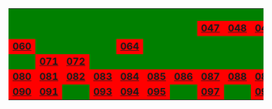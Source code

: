 <table><tr>
<td bgcolor="green"><small><i></i></small></td>
<td bgcolor="green"><small><i></i></small></td>
<td bgcolor="green"><small><i></i></small></td>
<td bgcolor="green"><small><i></i></small></td>
<td bgcolor="green"><small><i></i></small></td>
<td bgcolor="green"><small><i></i></small></td>
<td bgcolor="green"><small><i></i></small></td>
<td bgcolor="green"><small><i></i></small></td>
<td bgcolor="green"><small><i></i></small></td>
<td bgcolor="green"><small><i></i></small></td>
</tr><tr>
<td bgcolor="green"><small><i></i></small></td>
<td bgcolor="green"><small><i></i></small></td>
<td bgcolor="green"><small><i></i></small></td>
<td bgcolor="green"><small><i></i></small></td>
<td bgcolor="green"><small><i></i></small></td>
<td bgcolor="green"><small><i></i></small></td>
<td bgcolor="green"><small><i></i></small></td>
<td bgcolor="green"><small><i></i></small></td>
<td bgcolor="green"><small><i></i></small></td>
<td bgcolor="green"><small><i></i></small></td>
</tr><tr>
<td bgcolor="green"><small><i></i></small></td>
<td bgcolor="green"><small><i></i></small></td>
<td bgcolor="green"><small><i></i></small></td>
<td bgcolor="green"><small><i></i></small></td>
<td bgcolor="green"><small><i></i></small></td>
<td bgcolor="green"><small><i></i></small></td>
<td bgcolor="green"><small><i></i></small></td>
<td bgcolor="green"><small><i></i></small></td>
<td bgcolor="green"><small><i></i></small></td>
<td bgcolor="green"><small><i></i></small></td>
</tr><tr>
<td bgcolor="green"><small><i></i></small></td>
<td bgcolor="green"><small><i></i></small></td>
<td bgcolor="green"><small><i></i></small></td>
<td bgcolor="green"><small><i></i></small></td>
<td bgcolor="green"><small><i></i></small></td>
<td bgcolor="green"><small><i></i></small></td>
<td bgcolor="green"><small><i></i></small></td>
<td bgcolor="green"><small><i></i></small></td>
<td bgcolor="green"><small><i></i></small></td>
<td bgcolor="green"><small><i></i></small></td>
</tr><tr>
<td bgcolor="green"><small><i></i></small></td>
<td bgcolor="green"><small><i></i></small></td>
<td bgcolor="green"><small><i></i></small></td>
<td bgcolor="green"><small><i></i></small></td>
<td bgcolor="green"><small><i></i></small></td>
<td bgcolor="green"><small><i></i></small></td>
<td bgcolor="green"><small><i></i></small></td>
<td bgcolor="red"><big><b><u>047</u></b></big></td>
<td bgcolor="red"><big><b><u>048</u></b></big></td>
<td bgcolor="red"><big><b><u>049</u></b></big></td>
</tr><tr>
<td bgcolor="green"><small><i></i></small></td>
<td bgcolor="green"><small><i></i></small></td>
<td bgcolor="green"><small><i></i></small></td>
<td bgcolor="green"><small><i></i></small></td>
<td bgcolor="green"><small><i></i></small></td>
<td bgcolor="green"><small><i></i></small></td>
<td bgcolor="green"><small><i></i></small></td>
<td bgcolor="green"><small><i></i></small></td>
<td bgcolor="green"><small><i></i></small></td>
<td bgcolor="green"><small><i></i></small></td>
</tr><tr>
<td bgcolor="red"><big><b><u>060</u></b></big></td>
<td bgcolor="green"><small><i></i></small></td>
<td bgcolor="green"><small><i></i></small></td>
<td bgcolor="green"><small><i></i></small></td>
<td bgcolor="red"><big><b><u>064</u></b></big></td>
<td bgcolor="green"><small><i></i></small></td>
<td bgcolor="green"><small><i></i></small></td>
<td bgcolor="green"><small><i></i></small></td>
<td bgcolor="green"><small><i></i></small></td>
<td bgcolor="green"><small><i></i></small></td>
</tr><tr>
<td bgcolor="green"><small><i></i></small></td>
<td bgcolor="red"><big><b><u>071</u></b></big></td>
<td bgcolor="red"><big><b><u>072</u></b></big></td>
<td bgcolor="green"><small><i></i></small></td>
<td bgcolor="green"><small><i></i></small></td>
<td bgcolor="green"><small><i></i></small></td>
<td bgcolor="green"><small><i></i></small></td>
<td bgcolor="green"><small><i></i></small></td>
<td bgcolor="green"><small><i></i></small></td>
<td bgcolor="green"><small><i></i></small></td>
</tr><tr>
<td bgcolor="red"><big><b><u>080</u></b></big></td>
<td bgcolor="red"><big><b><u>081</u></b></big></td>
<td bgcolor="red"><big><b><u>082</u></b></big></td>
<td bgcolor="red"><big><b><u>083</u></b></big></td>
<td bgcolor="red"><big><b><u>084</u></b></big></td>
<td bgcolor="red"><big><b><u>085</u></b></big></td>
<td bgcolor="red"><big><b><u>086</u></b></big></td>
<td bgcolor="red"><big><b><u>087</u></b></big></td>
<td bgcolor="red"><big><b><u>088</u></b></big></td>
<td bgcolor="red"><big><b><u>089</u></b></big></td>
</tr><tr>
<td bgcolor="red"><big><b><u>090</u></b></big></td>
<td bgcolor="red"><big><b><u>091</u></b></big></td>
<td bgcolor="green"><small><i></i></small></td>
<td bgcolor="red"><big><b><u>093</u></b></big></td>
<td bgcolor="red"><big><b><u>094</u></b></big></td>
<td bgcolor="red"><big><b><u>095</u></b></big></td>
<td bgcolor="green"><small><i></i></small></td>
<td bgcolor="red"><big><b><u>097</u></b></big></td>
<td bgcolor="green"><small><i></i></small></td>
<td bgcolor="red"><big><b><u>099</u></b></big></td>
</tr><tr>
</tr></table>
